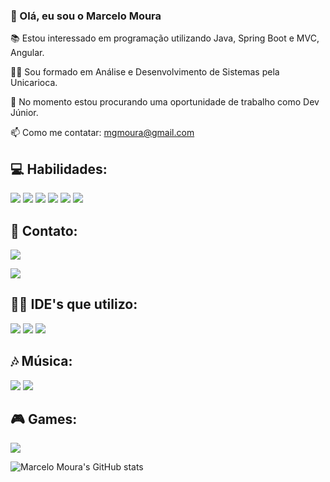
### 🧔 Olá, eu sou o Marcelo Moura

📚 Estou interessado em programação utilizando Java, Spring Boot e MVC, Angular.

👨‍🎓 Sou formado em Análise e Desenvolvimento de Sistemas pela Unicarioca.

👀 No momento estou procurando uma oportunidade de trabalho como Dev Júnior.

📫 Como me contatar: mgmoura@gmail.com

## 💻 Habilidades:

![](https://img.shields.io/badge/Java-ED8B00?style=for-the-badge&logo=openjdk&logoColor=white)
![](https://img.shields.io/badge/Spring-6DB33F?style=for-the-badge&logo=spring&logoColor=white)
![](https://img.shields.io/badge/HTML-239120?style=for-the-badge&logo=html5&logoColor=white)
![](https://img.shields.io/badge/Angular-DD0031?style=for-the-badge&logo=angular&logoColor=white)
![](https://img.shields.io/badge/Bootstrap-563D7C?style=for-the-badge&logo=bootstrap&logoColor=white)
![](https://img.shields.io/badge/MySQL-00000F?style=for-the-badge&logo=mysql&logoColor=white)

## 📱 Contato:

[![](https://img.shields.io/badge/Gmail-D14836?style=for-the-badge&logo=gmail&logoColor=white)](mailto:mgmoura@gmail.com)


[![](https://img.shields.io/badge/Instagram-E4405F?style=for-the-badge&logo=instagram&logoColor=white)](https://instagram.com/mgmoura)




## 👩‍💻 IDE's que utilizo:

![](https://img.shields.io/badge/Eclipse-2C2255?style=for-the-badge&logo=eclipse&logoColor=white)
![](https://img.shields.io/badge/IntelliJ_IDEA-000000.svg?style=for-the-badge&logo=intellij-idea&logoColor=white)
![](https://img.shields.io/badge/Visual%20Studio%20Code-0078d7.svg?style=for-the-badge&logo=visual-studio-code&logoColor=white)

## 🎶 Música:

[![](https://img.shields.io/badge/Deezer-FEAA2D?style=for-the-badge&logo=deezer&logoColor=white)](https://deezer.page.link/Ubphg8iNBdCoCx598)
[![](https://img.shields.io/badge/Spotify-1ED760?&style=for-the-badge&logo=spotify&logoColor=white)](https://open.spotify.com/playlist/3LumiTy1TDliAoUulqTZBG?si=d292beebd4aa486c)

## 🎮 Games:

[![](https://img.shields.io/badge/Battle.net-000?style=for-the-badge&logo=battle.net&logoColor=148EFF)](DEHUMANIZER#1109)




![Marcelo Moura's GitHub stats](https://github-readme-stats.vercel.app/api?username=marcelogmoura&show_icons=true&theme=merko)

<!--
**marcelogmoura/marcelogmoura** is a ✨ _special_ ✨ repository because its `README.md` (this file) appears on your GitHub profile.

Here are some ideas to get you started:

- 🔭 I’m currently working on ...
- 🌱 I’m currently learning ...
- 👯 I’m looking to collaborate on ...
- 🤔 I’m looking for help with ...
- 💬 Ask me about ...
- 📫 How to reach me: ...
- 😄 Pronouns: ...
- ⚡ Fun fact: ...
-->
